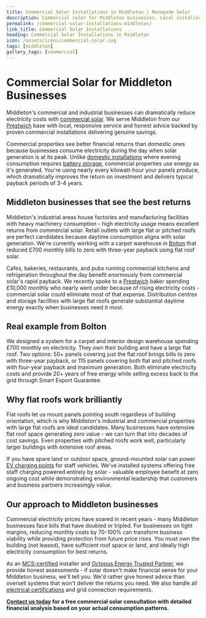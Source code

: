 ```yaml
---
title: Commercial Solar Installations in Middleton | Renegade Solar
description: Commercial solar for Middleton businesses. Local installer reducing £700-£10k monthly bills to zero. 3-4 year payback for factories, retail, hospitality.
permalink: /commercial-solar-installations-middleton/
link_title: Commercial Solar Installations
heading: Commercial Solar Installations in Middleton
icon: /assets/icons/commercial-solar.svg
tags: [middleton]
gallery_tags: [commercial]
---
```


# Commercial Solar for Middleton Businesses

Middleton's commercial and industrial businesses can dramatically reduce electricity costs with [commercial solar](/services/commercial-solar-installations/). We serve Middleton from our [Prestwich](/commercial-solar-installations-prestwich/) base with local, responsive service and honest advice backed by proven commercial installations delivering genuine savings.

Commercial properties see better financial returns than domestic ones because businesses consume electricity during the day when solar generation is at its peak. Unlike [domestic installations](/services/solar-and-battery-installations/) where evening consumption requires [battery storage](/services/home-battery-installations/), commercial properties use energy as it's generated. You're using nearly every kilowatt-hour your panels produce, which dramatically improves the return on investment and delivers typical payback periods of 3-4 years.

## Middleton businesses that see the best returns

Middleton's industrial areas house factories and manufacturing facilities with heavy machinery consumption - high electricity usage means excellent returns from commercial solar. Retail outlets with large flat or pitched roofs are perfect candidates because daytime consumption aligns with solar generation. We're currently working with a carpet warehouse in [Bolton](/commercial-solar-installations-bolton/) that reduced £700 monthly bills to zero with three-year payback using flat roof solar.

Cafes, bakeries, restaurants, and pubs running commercial kitchens and refrigeration throughout the day benefit enormously from commercial solar's rapid payback. We recently spoke to a [Prestwich](/commercial-solar-installations-prestwich/) baker spending £10,000 monthly who nearly went under because of rising electricity costs - commercial solar could eliminate most of that expense. Distribution centres and storage facilities with large flat roofs generate substantial daytime energy exactly when businesses need it most.

## Real example from Bolton

We designed a system for a carpet and interior design warehouse spending £700 monthly on electricity. They own their building and have a large flat roof. Two options: 50+ panels covering just the flat roof brings bills to zero with three-year payback, or 115 panels covering both flat and pitched roofs with four-year payback and maximum generation. Both eliminate electricity costs and provide 20+ years of free energy while selling excess back to the grid through Smart Export Guarantee.

## Why flat roofs work brilliantly

Flat roofs let us mount panels pointing south regardless of building orientation, which is why Middleton's industrial and commercial properties with large flat roofs are ideal candidates. Many businesses have extensive flat roof space generating zero value - we can turn that into decades of cost savings. Even properties with pitched roofs work well, particularly larger buildings with extensive roof areas.

If you have spare land or outdoor space, ground-mounted solar can power [EV charging points](/services/electric-vehicle-charger-installations/) for staff vehicles. We've installed systems offering free staff charging powered entirely by solar - valuable employee benefit at zero ongoing cost while demonstrating environmental leadership that customers and business partners increasingly value.

## Our approach to Middleton businesses

Commercial electricity prices have soared in recent years - many Middleton businesses face bills that have doubled or tripled. For businesses on tight margins, reducing monthly costs by 70-100% can transform business viability while providing protection from future price rises. You must own the building (not leased), have sufficient roof space or land, and ideally high electricity consumption for best returns.

As an [MCS-certified](/accreditations/mcs-certified/) installer and [Octopus Energy Trusted Partner](/accreditations/octopus-trusted-partner/), we provide honest assessments - if solar doesn't make financial sense for your Middleton business, we'll tell you. We'd rather give honest advice than oversell systems that won't deliver the returns you need. We also handle all [electrical certifications](/services/electrical-testing/) and grid connection requirements.

**[Contact us today](/contact/) for a free commercial solar consultation with detailed financial analysis based on your actual consumption patterns.**
